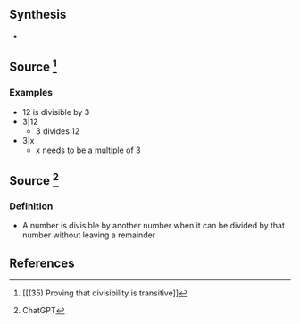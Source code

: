 ## Synthesis
- 
## Source [^1]
### Examples
- 12 is divisible by 3
- $3|12$ 
	- 3 divides 12 
- 3|x
	- x needs to be a multiple of 3
## Source [^2]
### Definition
- A number is divisible by another number when it can be divided by that number without leaving a remainder
## References

[^1]: [[(35) Proving that divisibility is transitive]]
[^2]: ChatGPT

